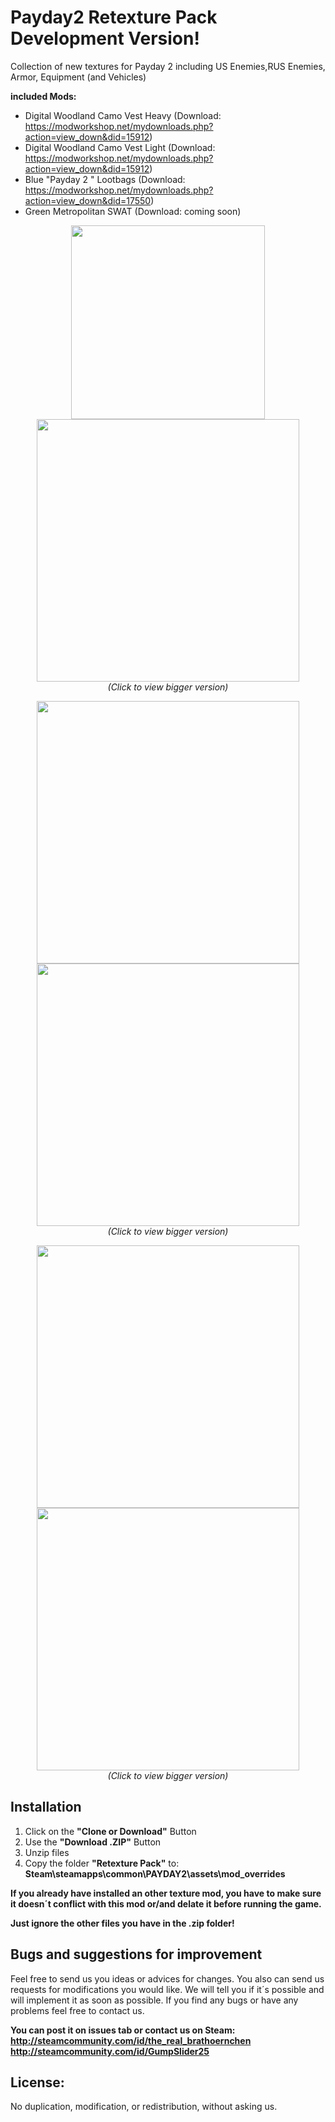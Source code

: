 # Payday2 Retexture Pack Development Version!
Collection of new textures for Payday 2 including US Enemies,RUS Enemies, Armor, Equipment (and Vehicles)

__included Mods:__
- Digital Woodland Camo Vest Heavy (Download: https://modworkshop.net/mydownloads.php?action=view_down&did=15912)
- Digital Woodland Camo Vest Light (Download: https://modworkshop.net/mydownloads.php?action=view_down&did=15912)
- Blue "Payday 2 " Lootbags (Download: https://modworkshop.net/mydownloads.php?action=view_down&did=17550)
- Green Metropolitan SWAT (Download: coming soon)

<p align="center">
  <img src="http://abload.de/img/artworktgkdd.png" width="310"/>
  <img src="https://modworkshop.net/mydownloads/previews/preview_19364_1473935160_b3457dbce362d177fd0190920e46a33d.png" width="420"/><br>
  <i>(Click to view bigger version)</i>
</p>
<p align="center">
  <img src="http://modworkshop.net/mydownloads/previews/preview_19364_1460837007_02de299e26c80e84d352bd46c98d34c8.jpg" width="420"/>
  <img src="http://abload.de/img/noimageavailablemdbnb.jpg" width="420"/><br>
  <i>(Click to view bigger version)</i>
</p>

<p align="center">
  <img src="http://abload.de/img/noimageavailablemdbnb.jpg" width="420"/>
  <img src="http://abload.de/img/noimageavailablemdbnb.jpg" width="420"/><br>
  <i>(Click to view bigger version)</i>
</p>

__Installation__
--
1. Click on the __"Clone or Download"__ Button
2. Use the __"Download .ZIP"__ Button
2. Unzip files
3. Copy the folder __"Retexture Pack"__ to: __Steam\steamapps\common\PAYDAY2\assets\mod_overrides__

__If you already have installed an other texture mod, you have to make sure it doesn´t conflict with this mod or/and delate it before running the game.__

__Just ignore the other files you have in the .zip folder!__

__Bugs and suggestions for improvement__
--
Feel free to send us you ideas or advices for changes. You also can send us requests for modifications you would like.
We will tell you if it´s possible and will implement it as soon as possible.
If you find any bugs or have any problems feel free to contact us. 

__You can post it on issues tab or contact us on Steam:<br>
http://steamcommunity.com/id/the_real_brathoernchen<br>
http://steamcommunity.com/id/GumpSlider25__

__License:__
--
No duplication, modification, or redistribution, without asking us.


